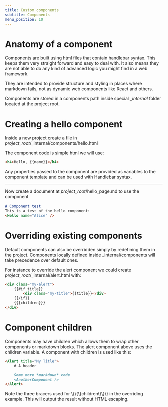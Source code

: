 ```yaml
---
title: Custom components
subtitle: Components
menu_position: 10
---
```



# Anatomy of a component

Components are built using html files that contain handlebar syntax. This 
keeps them very straight forward and easy to deal with. It also means they are 
not able to do any kind of advanced logic you might find in a web framework.

They are intended to provide structure and styling in places where markdown 
fails, not as dynamic web components like React and others.

Components are stored in a components path inside special *_internal* 
folder located at the project root.

# Creating a hello component

Inside a new project create a file in 
_project_root_/_internal/components/hello.html

The component code is simple html we will use:

```html
<h4>Hello, {{name}}</h4>
```

Any properties passed to the component are provided as variables to the 
component template and can be used with Handlebar syntax.

--- 

Now create a document at _project_root_/hello_page.md to use the component

```markdown
# Component test
This is a test of the hello component:
<Hello name="Alice" />
```

# Overriding existing components

Default components can also be overridden simply by redefining them in the 
project. Components locally defined inside _internal/components will take 
precedence over default ones.

For instance to override the alert component we could create 
_project_root_/_internal/alert.html with:

```html
<div class="my-alert">
    {{#if title}}
        <div class="my-title">{{title}}</div>
    {{/if}}
    {{{children}}}
</div>
```


# Component children 

Components may have children which allows them to wrap other components or 
markdown blocks. The alert component above uses the children variable.
A component with children is used like this:

```markdown
<Alert title="My Title">
    # A header

    Some more *markdown* code
    <AnotherComponent />
</Alert>
```

<Alert style="light">
Note the three bracers used for \{\{\{children\}\}\} in the overriding example. This
will output the result without HTML escaping.
</Alert>


